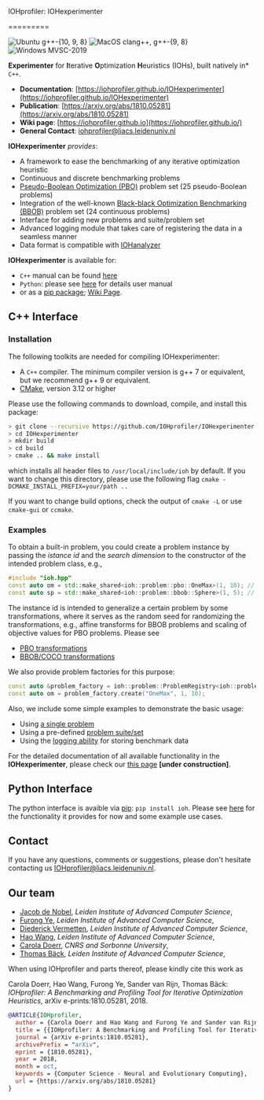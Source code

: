 IOHprofiler: IOHexperimenter 
<!-- {#mainpage} -->
=========

![Ubuntu g++-{10, 9, 8}](https://github.com/IOHprofiler/IOHexperimenter/workflows/Ubuntu/badge.svg)
![MacOS clang++, g++-{9, 8}](https://github.com/IOHprofiler/IOHexperimenter/workflows/MacOS/badge.svg)
![Windows MVSC-2019](https://github.com/IOHprofiler/IOHexperimenter/workflows/Windows/badge.svg)


__Experimenter__ for **I**terative **O**ptimization **H**euristics (IOHs), built natively in* `C++`.

* __Documentation__: [https://iohprofiler.github.io/IOHexperimenter](https://iohprofiler.github.io/IOHexperimenter)
* __Publication__: [https://arxiv.org/abs/1810.05281](https://arxiv.org/abs/1810.05281)
* __Wiki page__: [https://iohprofiler.github.io](https://iohprofiler.github.io/)
* __General Contact__: [iohprofiler@liacs.leidenuniv.nl](iohprofiler@liacs.leidenuniv.nl)
<!-- * __Mailing List__: [https://lists.leidenuniv.nl/mailman/listinfo/iohprofiler](https://lists.leidenuniv.nl/mailman/listinfo/iohprofiler) -->

**IOHexperimenter** *provides*:

* A framework to ease the benchmarking of any iterative optimization heuristic
* Continuous and discrete benchmarking problems
* [Pseudo-Boolean Optimization (PBO)](https://iohprofiler.github.io/IOHproblem/) problem set (25 pseudo-Boolean problems)
* Integration of the well-known [Black-black Optimization Benchmarking (BBOB)](https://github.com/numbbo/coco) problem set (24 continuous problems)
* Interface for adding new problems and suite/problem set
* Advanced logging module that takes care of registering the data in a seamless manner
* Data format is compatible with [IOHanalyzer](https://github.com/IOHprofiler/IOHanalyzer)

**IOHexperimenter** is available for:

* `C++` manual can be found [here](https://iohprofiler.github.io/IOHexp/Cpp/)
* `Python`: please see [here](https://github.com/IOHprofiler/IOHexperimenter/tree/master/ioh) for details user manual
* or as a [pip package](https://pypi.org/project/ioh); [Wiki Page](https://iohprofiler.github.io/IOHexp/python/).

## C++ Interface

### Installation

The following toolkits are needed for compiling IOHexperimenter:

* A `C++` compiler. The minimum compiler version is g++ 7 or equivalent, but we recommend g++ 9 or equivalent.
* [CMake](https://cmake.org), version 3.12 or higher

Please use the following commands to download, compile, and install this package:

```sh
> git clone --recursive https://github.com/IOHprofiler/IOHexperimenter.git
> cd IOHexperimenter
> mkdir build
> cd build
> cmake .. && make install
```

which installs all header files to `/usr/local/include/ioh` by default.
If you want to change this directory, please use the following flag `cmake -DCMAKE_INSTALL_PREFIX=your/path ..`

If you want to change build options, check the output of `cmake -L` or use `cmake-gui` or `ccmake`.

### Examples

To obtain a built-in problem, you could create a problem instance by passing the
*istance id* and the *search dimension* to the constructor of the intended problem class, e.g.,

```C++
#include "ioh.hpp"
const auto om = std::make_shared<ioh::problem::pbo::OneMax>(1, 10); // PBO problem: instance 1, dim 10
const auto sp = std::make_shared<ioh::problem::bbob::Sphere>(1, 5); // BBOB problem: instance 1, dim 5
```

The instance id is intended to generalize a certain problem by some transformations, where
it serves as the random seed for randomizing the transformations, e.g., affine
transforms for BBOB problems and scaling of objective values for PBO problems. Please see

* [PBO transformations](https://iohprofiler.github.io/IOHproblem/)
* [BBOB/COCO transformations](https://coco.gforge.inria.fr/downloads/download16.00/bbobdocfunctions.pdf)

We also provide problem factories for this purpose:

```C++
const auto &problem_factory = ioh::problem::ProblemRegistry<ioh::problem::Integer>::instance();
const auto om = problem_factory.create("OneMax", 1, 10);
```

Also, we include some simple examples to demonstrate the basic usage:

* Using [a single problem](https://github.com/IOHprofiler/IOHexperimenter/blob/master/example/problem_example.h)
* Using a pre-defined [problem suite/set](https://github.com/IOHprofiler/IOHexperimenter/blob/master/example/suite_example.h)
* Using the [logging ability](https://github.com/IOHprofiler/IOHexperimenter/blob/master/example/logger_example.h) for storing benchmark data

For the detailed documentation of all available functionality in the __IOHexperimenter__, please check our [this page](https://iohexperimenter.readthedocs.io/en/restru/index.html) __[under construction]__.

<!-- ### Using IOHexperimenter in R
To use the IOHexperimenter within `R`, please visit the [R branch](https://github.com/IOHprofiler/IOHexperimenter/tree/R) of this repository. -->

## Python Interface

The python interface is avaible via [pip](https://pypi.org/project/ioh): ```pip install ioh```. Please see [here](https://github.com/IOHprofiler/IOHexperimenter/tree/master/ioh) for the functionality it provides for now and some example use cases.

## Contact

If you have any questions, comments or suggestions, please don't hesitate contacting us <IOHprofiler@liacs.leidenuniv.nl>.

## Our team

* [Jacob de Nobel](https://www.universiteitleiden.nl/en/staffmembers/jacob-de-nobel), *Leiden Institute of Advanced Computer Science*,
* [Furong Ye](https://www.universiteitleiden.nl/en/staffmembers/furong-ye#tab-1), *Leiden Institute of Advanced Computer Science*,
* [Diederick Vermetten](https://www.universiteitleiden.nl/en/staffmembers/diederick-vermetten#tab-1), *Leiden Institute of Advanced Computer Science*,
* [Hao Wang](https://www.universiteitleiden.nl/en/staffmembers/hao-wang#tab-1), *Leiden Institute of Advanced Computer Science*,
* [Carola Doerr](http://www-desir.lip6.fr/~doerr/), *CNRS and Sorbonne University*,
* [Thomas Bäck](https://www.universiteitleiden.nl/en/staffmembers/thomas-back#tab-1), *Leiden Institute of Advanced Computer Science*,

When using IOHprofiler and parts thereof, please kindly cite this work as

Carola Doerr, Hao Wang, Furong Ye, Sander van Rijn, Thomas Bäck: *IOHprofiler: A Benchmarking and Profiling Tool for Iterative Optimization Heuristics*, arXiv e-prints:1810.05281, 2018.

```bibtex
@ARTICLE{IOHprofiler,
  author = {Carola Doerr and Hao Wang and Furong Ye and Sander van Rijn and Thomas B{\"a}ck},
  title = {{IOHprofiler: A Benchmarking and Profiling Tool for Iterative Optimization Heuristics}},
  journal = {arXiv e-prints:1810.05281},
  archivePrefix = "arXiv",
  eprint = {1810.05281},
  year = 2018,
  month = oct,
  keywords = {Computer Science - Neural and Evolutionary Computing},
  url = {https://arxiv.org/abs/1810.05281}
}
```
